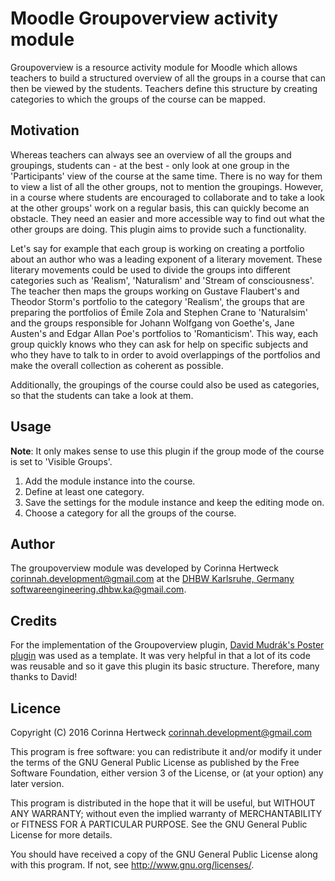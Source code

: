 Moodle Groupoverview activity module
====================================

Groupoverview is a resource activity module for Moodle which allows teachers to build a structured overview of all the groups in a course that can then be viewed by the students. Teachers define this structure by creating categories to which the groups of the course can be mapped.

Motivation
----------

Whereas teachers can always see an overview of all the groups and groupings, students can - at the best - only look at one group in the 'Participants' view of the course at the same time. There is no way for them to view a list of all the other groups, not to mention the groupings.
However, in a course where students are encouraged to collaborate and to take a look at the other groups' work on a regular basis, this can quickly become an obstacle. They need an easier and more accessible way to find out what the other groups are doing. This plugin aims to provide such a functionality.

Let's say for example that each group is working on creating a portfolio about an author who was a leading exponent of a literary movement. These literary movements could be used to divide the groups into different categories such as 'Realism', 'Naturalism' and 'Stream of consciousness'.
The teacher then maps the groups working on Gustave Flaubert's and Theodor Storm's portfolio to the category 'Realism', the groups that are preparing the portfolios of Émile Zola and Stephen Crane to 'Naturalsim' and the groups responsible for Johann Wolfgang von Goethe's, Jane Austen's and Edgar Allan Poe's portfolios to 'Romanticism'.
This way, each group quickly knows who they can ask for help on specific subjects and who they have to talk to in order to avoid overlappings of the portfolios and make the overall collection as coherent as possible.

Additionally, the groupings of the course could also be used as categories, so that the students can take a look at them. 

Usage
-----

**Note**: It only makes sense to use this plugin if the group mode of the course is set to 'Visible Groups'.

1. Add the module instance into the course.
2. Define at least one category.
3. Save the settings for the module instance and keep the editing mode on.
4. Choose a category for all the groups of the course.

Author
------

The groupoverview module was developed by Corinna Hertweck <corinnah.development@gmail.com> at the [DHBW Karlsruhe, Germany](https://www.dhbw-karlsruhe.de) <softwareengineering.dhbw.ka@gmail.com>.

Credits
-------

For the implementation of the Groupoverview plugin, [David Mudrák's Poster plugin](https://moodle.org/plugins/mod_poster) was used as a template. It was very helpful in that a lot of its code was reusable and so it gave this plugin its basic structure. Therefore, many thanks to David!

Licence
-------

Copyright (C) 2016 Corinna Hertweck <corinnah.development@gmail.com>

This program is free software: you can redistribute it and/or modify it under the terms of the GNU General Public License as
published by the Free Software Foundation, either version 3 of the License, or (at your option) any later version.

This program is distributed in the hope that it will be useful, but WITHOUT ANY WARRANTY; without even the implied warranty of
MERCHANTABILITY or FITNESS FOR A PARTICULAR PURPOSE.  See the GNU General Public License for more details.

You should have received a copy of the GNU General Public License along with this program.  If not, see
<http://www.gnu.org/licenses/>.
